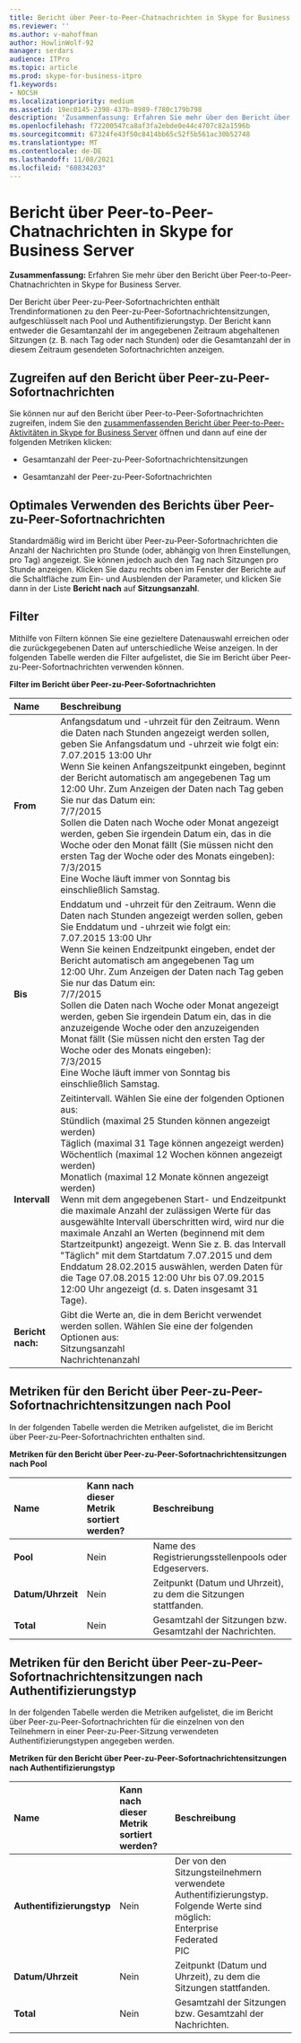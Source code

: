 ```yaml
---
title: Bericht über Peer-to-Peer-Chatnachrichten in Skype for Business Server
ms.reviewer: ''
ms.author: v-mahoffman
author: HowlinWolf-92
manager: serdars
audience: ITPro
ms.topic: article
ms.prod: skype-for-business-itpro
f1.keywords:
- NOCSH
ms.localizationpriority: medium
ms.assetid: 19ec0145-2398-437b-8989-f780c179b798
description: 'Zusammenfassung: Erfahren Sie mehr über den Bericht über Peer-to-Peer-Chatnachrichten in Skype for Business Server.'
ms.openlocfilehash: f72200547ca8af3fa2ebde0e44c4707c82a1596b
ms.sourcegitcommit: 67324fe43f50c8414bb65c52f5b561ac30b52748
ms.translationtype: MT
ms.contentlocale: de-DE
ms.lasthandoff: 11/08/2021
ms.locfileid: "60834203"
---
```

# <a name="peer-to-peer-im-report-in-skype-for-business-server"></a>Bericht über Peer-to-Peer-Chatnachrichten in Skype for Business Server
 
**Zusammenfassung:** Erfahren Sie mehr über den Bericht über Peer-to-Peer-Chatnachrichten in Skype for Business Server.
  
Der Bericht über Peer-zu-Peer-Sofortnachrichten enthält Trendinformationen zu den Peer-zu-Peer-Sofortnachrichtensitzungen, aufgeschlüsselt nach Pool und Authentifizierungstyp. Der Bericht kann entweder die Gesamtanzahl der im angegebenen Zeitraum abgehaltenen Sitzungen (z. B. nach Tag oder nach Stunden) oder die Gesamtanzahl der in diesem Zeitraum gesendeten Sofortnachrichten anzeigen.
  
## <a name="accessing-the-peer-to-peer-im-report"></a>Zugreifen auf den Bericht über Peer-zu-Peer-Sofortnachrichten

Sie können nur auf den Bericht über Peer-to-Peer-Sofortnachrichten zugreifen, indem Sie den [zusammenfassenden Bericht über Peer-to-Peer-Aktivitäten in Skype for Business Server](peer-to-peer-activity-summary-report.md) öffnen und dann auf eine der folgenden Metriken klicken:
  
- Gesamtanzahl der Peer-zu-Peer-Sofortnachrichtensitzungen
    
- Gesamtanzahl der Peer-zu-Peer-Sofortnachrichten
    
## <a name="making-the-best-use-of-the-peer-to-peer-im-report"></a>Optimales Verwenden des Berichts über Peer-zu-Peer-Sofortnachrichten

Standardmäßig wird im Bericht über Peer-zu-Peer-Sofortnachrichten die Anzahl der Nachrichten pro Stunde (oder, abhängig von Ihren Einstellungen, pro Tag) angezeigt. Sie können jedoch auch den Tag nach Sitzungen pro Stunde anzeigen. Klicken Sie dazu rechts oben im Fenster der Berichte auf die Schaltfläche zum Ein- und Ausblenden der Parameter, und klicken Sie dann in der Liste **Bericht nach** auf **Sitzungsanzahl**.
  
## <a name="filters"></a>Filter

Mithilfe von Filtern können Sie eine gezieltere Datenauswahl erreichen oder die zurückgegebenen Daten auf unterschiedliche Weise anzeigen. In der folgenden Tabelle werden die Filter aufgelistet, die Sie im Bericht über Peer-zu-Peer-Sofortnachrichten verwenden können.
  
**Filter im Bericht über Peer-zu-Peer-Sofortnachrichten**

|**Name**|**Beschreibung**|
|:-----|:-----|
|**From** <br/> |Anfangsdatum und -uhrzeit für den Zeitraum. Wenn die Daten nach Stunden angezeigt werden sollen, geben Sie Anfangsdatum und -uhrzeit wie folgt ein:  <br/> 7.07.2015 13:00 Uhr  <br/> Wenn Sie keinen Anfangszeitpunkt eingeben, beginnt der Bericht automatisch am angegebenen Tag um 12:00 Uhr. Zum Anzeigen der Daten nach Tag geben Sie nur das Datum ein:  <br/> 7/7/2015  <br/> Sollen die Daten nach Woche oder Monat angezeigt werden, geben Sie irgendein Datum ein, das in die Woche oder den Monat fällt (Sie müssen nicht den ersten Tag der Woche oder des Monats eingeben):  <br/> 7/3/2015  <br/> Eine Woche läuft immer von Sonntag bis einschließlich Samstag.  <br/> |
|**Bis** <br/> |Enddatum und -uhrzeit für den Zeitraum. Wenn die Daten nach Stunden angezeigt werden sollen, geben Sie Enddatum und -uhrzeit wie folgt ein:  <br/> 7.07.2015 13:00 Uhr  <br/> Wenn Sie keinen Endzeitpunkt eingeben, endet der Bericht automatisch am angegebenen Tag um 12:00 Uhr. Zum Anzeigen der Daten nach Tag geben Sie nur das Datum ein:  <br/> 7/7/2015  <br/> Sollen die Daten nach Woche oder Monat angezeigt werden, geben Sie irgendein Datum ein, das in die anzuzeigende Woche oder den anzuzeigenden Monat fällt (Sie müssen nicht den ersten Tag der Woche oder des Monats eingeben):  <br/> 7/3/2015  <br/> Eine Woche läuft immer von Sonntag bis einschließlich Samstag.  <br/> |
|**Intervall** <br/> | Zeitintervall. Wählen Sie eine der folgenden Optionen aus: <br/>  Stündlich (maximal 25 Stunden können angezeigt werden) <br/>  Täglich (maximal 31 Tage können angezeigt werden) <br/>  Wöchentlich (maximal 12 Wochen können angezeigt werden) <br/>  Monatlich (maximal 12 Monate können angezeigt werden) <br/>  Wenn mit dem angegebenen Start- und Endzeitpunkt die maximale Anzahl der zulässigen Werte für das ausgewählte Intervall überschritten wird, wird nur die maximale Anzahl an Werten (beginnend mit dem Startzeitpunkt) angezeigt. Wenn Sie z. B. das Intervall "Täglich" mit dem Startdatum 7.07.2015 und dem Enddatum 28.02.2015 auswählen, werden Daten für die Tage 07.08.2015 12:00 Uhr bis 07.09.2015 12:00 Uhr angezeigt (d. s. Daten insgesamt 31 Tage). <br/> |
|**Bericht nach:** <br/> | Gibt die Werte an, die in dem Bericht verwendet werden sollen. Wählen Sie eine der folgenden Optionen aus: <br/>  Sitzungsanzahl <br/>  Nachrichtenanzahl <br/> |
   
## <a name="metrics-for-peer-to-peer-im-session-by-pool"></a>Metriken für den Bericht über Peer-zu-Peer-Sofortnachrichtensitzungen nach Pool

In der folgenden Tabelle werden die Metriken aufgelistet, die im Bericht über Peer-zu-Peer-Sofortnachrichten enthalten sind.
  
**Metriken für den Bericht über Peer-zu-Peer-Sofortnachrichtensitzungen nach Pool**

|**Name**|**Kann nach dieser Metrik sortiert werden?**|**Beschreibung**|
|:-----|:-----|:-----|
|**Pool** <br/> |Nein  <br/> |Name des Registrierungsstellenpools oder Edgeservers.  <br/> |
|**Datum/Uhrzeit** <br/> |Nein  <br/> |Zeitpunkt (Datum und Uhrzeit), zu dem die Sitzungen stattfanden.  <br/> |
|**Total** <br/> |Nein  <br/> |Gesamtzahl der Sitzungen bzw. Gesamtzahl der Nachrichten.  <br/> |
   
## <a name="metrics-for-peer-to-peer-im-session-by-authentication-type"></a>Metriken für den Bericht über Peer-zu-Peer-Sofortnachrichtensitzungen nach Authentifizierungstyp

In der folgenden Tabelle werden die Metriken aufgelistet, die im Bericht über Peer-zu-Peer-Sofortnachrichten für die einzelnen von den Teilnehmern in einer Peer-zu-Peer-Sitzung verwendeten Authentifizierungstypen angegeben werden.
  
**Metriken für den Bericht über Peer-zu-Peer-Sofortnachrichtensitzungen nach Authentifizierungstyp**

|**Name**|**Kann nach dieser Metrik sortiert werden?**|**Beschreibung**|
|:-----|:-----|:-----|
|**Authentifizierungstyp** <br/> |Nein  <br/> | Der von den Sitzungsteilnehmern verwendete Authentifizierungstyp. Folgende Werte sind möglich: <br/>  Enterprise <br/>  Federated <br/>  PIC <br/> |
|**Datum/Uhrzeit** <br/> |Nein  <br/> |Zeitpunkt (Datum und Uhrzeit), zu dem die Sitzungen stattfanden.  <br/> |
|**Total** <br/> |Nein  <br/> |Gesamtzahl der Sitzungen bzw. Gesamtzahl der Nachrichten.  <br/> |
   

